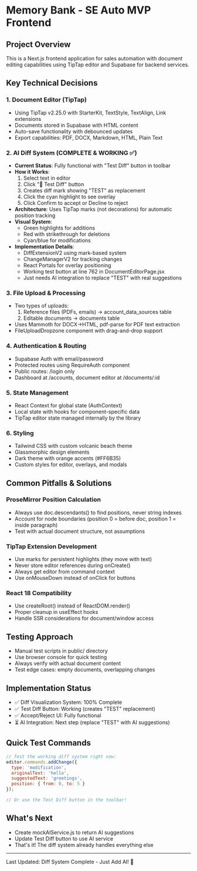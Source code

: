 # Memory Bank - SE Auto MVP Frontend

## Project Overview
This is a Next.js frontend application for sales automation with document editing capabilities using TipTap editor and Supabase for backend services.

## Key Technical Decisions

### 1. Document Editor (TipTap)
- Using TipTap v2.25.0 with StarterKit, TextStyle, TextAlign, Link extensions
- Documents stored in Supabase with HTML content
- Auto-save functionality with debounced updates
- Export capabilities: PDF, DOCX, Markdown, HTML, Plain Text

### 2. AI Diff System (COMPLETE & WORKING ✅)
- **Current Status**: Fully functional with "Test Diff" button in toolbar
- **How it Works**:
  1. Select text in editor
  2. Click "🧪 Test Diff" button
  3. Creates diff mark showing "TEST" as replacement
  4. Click the cyan highlight to see overlay
  5. Click Confirm to accept or Decline to reject
- **Architecture**: Uses TipTap marks (not decorations) for automatic position tracking
- **Visual System**: 
  - Green highlights for additions
  - Red with strikethrough for deletions
  - Cyan/blue for modifications
- **Implementation Details**:
  - DiffExtensionV2 using mark-based system
  - ChangeManagerV2 for tracking changes
  - React Portals for overlay positioning
  - Working test button at line 762 in DocumentEditorPage.jsx
  - Just needs AI integration to replace "TEST" with real suggestions

### 3. File Upload & Processing
- Two types of uploads:
  1. Reference files (PDFs, emails) → account_data_sources table
  2. Editable documents → documents table
- Uses Mammoth for DOCX→HTML, pdf-parse for PDF text extraction
- FileUploadDropzone component with drag-and-drop support

### 4. Authentication & Routing
- Supabase Auth with email/password
- Protected routes using RequireAuth component
- Public routes: /login only
- Dashboard at /accounts, document editor at /documents/:id

### 5. State Management
- React Context for global state (AuthContext)
- Local state with hooks for component-specific data
- TipTap editor state managed internally by the library

### 6. Styling
- Tailwind CSS with custom volcanic beach theme
- Glassmorphic design elements
- Dark theme with orange accents (#FF6B35)
- Custom styles for editor, overlays, and modals

## Common Pitfalls & Solutions

### ProseMirror Position Calculation
- Always use doc.descendants() to find positions, never string indexes
- Account for node boundaries (position 0 = before doc, position 1 = inside paragraph)
- Test with actual document structure, not assumptions

### TipTap Extension Development
- Use marks for persistent highlights (they move with text)
- Never store editor references during onCreate()
- Always get editor from command context
- Use onMouseDown instead of onClick for buttons

### React 18 Compatibility
- Use createRoot() instead of ReactDOM.render()
- Proper cleanup in useEffect hooks
- Handle SSR considerations for document/window access

## Testing Approach
- Manual test scripts in public/ directory
- Use browser console for quick testing
- Always verify with actual document content
- Test edge cases: empty documents, overlapping changes

## Implementation Status
- ✅ Diff Visualization System: 100% Complete
- ✅ Test Diff Button: Working (creates "TEST" replacement)
- ✅ Accept/Reject UI: Fully functional
- ⏳ AI Integration: Next step (replace "TEST" with AI suggestions)

## Quick Test Commands
```javascript
// Test the working diff system right now:
editor.commands.addChange({
  type: 'modification',
  originalText: 'hello',
  suggestedText: 'greetings',
  position: { from: 0, to: 5 }
});

// Or use the Test Diff button in the toolbar!
```

## What's Next
- Create mockAIService.js to return AI suggestions
- Update Test Diff button to use AI service
- That's it! The diff system already handles everything else

---
Last Updated: Diff System Complete - Just Add AI! 🎉
